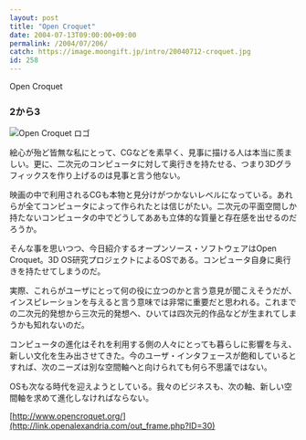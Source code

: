```yaml
---
layout: post
title: "Open Croquet"
date: 2004-07-13T09:00:00+09:00
permalink: /2004/07/206/
catch: https://image.moongift.jp/intro/20040712-croquet.jpg
id: 258
---
```

Open Croquet  
<!--more-->

### 2から3
  

![Open Croquet ロゴ](https://image.moongift.jp/intro/20040712-croquet.jpg "Open Croquet ロゴ")

  

絵心が殆ど皆無な私にとって、CGなどを素早く、見事に描ける人は本当に羨ましい。更に、二次元のコンピュータに対して奥行きを持たせる、つまり3Dグラフィックスを作り上げるのは見事と言う他ない。

  

映画の中で利用されるCGも本物と見分けがつかないレベルになっている。あれらが全てコンピュータによって作られたとは信じがたい。二次元の平面空間しか持たないコンピュータの中でどうしてああも立体的な質量と存在感を出せるのだろうか。

  

そんな事を思いつつ、今日紹介するオープンソース・ソフトウェアはOpen Croquet。3D OS研究プロジェクトによるOSである。コンピュータ自身に奥行きを持たせてしまうのだ。

  

実際、これらがユーザにとって何の役に立つのかと言う意見が聞こえそうだが、インスピレーションを与えると言う意味では非常に重要だと思われる。これまでの二次元的発想から三次元的発想へ、ひいては四次元的作品などが生まれてしまうかも知れないのだ。

  

コンピュータの進化はそれを利用する側の人々にとっても暮らしに影響を与え、新しい文化を生み出させてきた。今のユーザ・インタフェースが飽和しているとすれば、次のニーズは別な空間軸へと向けられても何ら不思議ではない。

  

OSも次なる時代を迎えようとしている。我々のビジネスも、次の軸、新しい空間軸を求めて進化しなければならない。

  

[http://www.opencroquet.org/](http://link.openalexandria.com/out_frame.php?ID=30)

